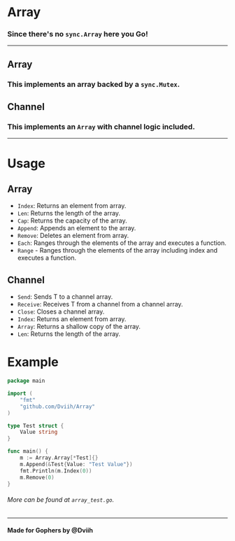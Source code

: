 # Array
### Since there's no `sync.Array` here you Go!

---

## Array
### This implements an array backed by a `sync.Mutex`.

## Channel
### This implements an `Array` with channel logic included.

---

# Usage

## Array
- `Index`: Returns an element from array.
- `Len`: Returns the length of the array.
- `Cap`: Returns the capacity of the array.
- `Append`: Appends an element to the array.
- `Remove`: Deletes an element from array.
- `Each`: Ranges through the elements of the array and executes a function.
- `Range` - Ranges through the elements of the array including index and executes a function.

## Channel
- `Send`: Sends T to a channel array.
- `Receive`: Receives T from a channel from a channel array.
- `Close`: Closes a channel array.
- `Index`: Returns an element from array.
- `Array`: Returns a shallow copy of the array.
- `Len`: Returns the length of the array.

# Example

```go
package main

import (
	"fmt"
	"github.com/Dviih/Array"
)

type Test struct {
	Value string
}

func main() {
	m := Array.Array[*Test]{}
	m.Append(&Test{Value: "Test Value"})
	fmt.Println(m.Index(0))
	m.Remove(0)
}
```
###### More can be found at `array_test.go`.

---

#### Made for Gophers by @Dviih
